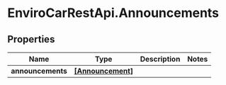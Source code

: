 # EnviroCarRestApi.Announcements

## Properties
Name | Type | Description | Notes
------------ | ------------- | ------------- | -------------
**announcements** | [**[Announcement]**](Announcement.md) |  | 
